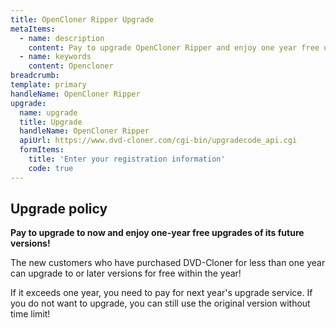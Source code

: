 ```yaml
---
title: OpenCloner Ripper Upgrade
metaItems:
  - name: description
    content: Pay to upgrade OpenCloner Ripper and enjoy one year free updates.
  - name: keywords
    content: Opencloner
breadcrumb: 
template: primary 
handleName: OpenCloner Ripper
upgrade:
  name: upgrade
  title: Upgrade
  handleName: OpenCloner Ripper
  apiUrl: https://www.dvd-cloner.com/cgi-bin/upgradecode_api.cgi
  formItems:
    title: 'Enter your registration information'
    code: true
---
```


## Upgrade policy

**Pay to upgrade to <item-info :handlename="handleName"></item-info> now and enjoy one-year free upgrades of its future versions!**

The new customers who have purchased DVD-Cloner for less than one year can upgrade to <item-info :handlename="handleName"></item-info> or later versions for free within the year!

If it exceeds one year, you need to pay for next year's upgrade service. If you do not want to upgrade, you can still use the original version without time limit!